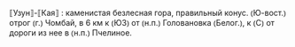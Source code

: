 ---
---

⟦Узун⟧-⟦Кая⟧
: каменистая безлесная гора, правильный конус. ⦅Ю-вост.⦆ отрог ⦅г.⦆ Чомбай, в 6 км к ⦅ЮЗ⦆ от ⦅н.п.⦆ Головановка ⦅Белог.⦆, к ⦅С⦆ от дороги из нее в ⦅н.п.⦆ Пчелиное. 
